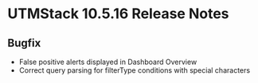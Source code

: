 # UTMStack 10.5.16 Release Notes
## Bugfix
- False positive alerts displayed in Dashboard Overview
- Correct query parsing for filterType conditions with special characters